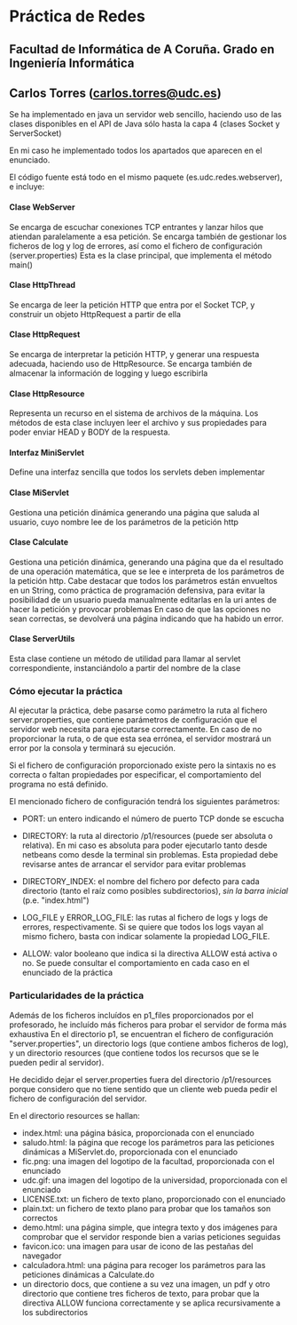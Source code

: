 # Práctica de Redes

## Facultad de Informática de A Coruña. Grado en Ingeniería Informática

## Carlos Torres (carlos.torres@udc.es)

Se ha implementado en java un servidor web sencillo, haciendo uso de las clases disponibles
en el API de Java sólo hasta la capa 4 (clases Socket y ServerSocket)

En mi caso he implementado todos los apartados que aparecen en el enunciado.

El código fuente está todo en el mismo paquete (es.udc.redes.webserver), e incluye:

#### Clase WebServer
Se encarga de escuchar conexiones TCP entrantes y lanzar hilos que atiendan paralelamente a esa petición.
Se encarga también de gestionar los ficheros de log y log de errores, así como el fichero de configuración (server.properties)
Esta es la clase principal, que implementa el método main()

#### Clase HttpThread
Se encarga de leer la petición HTTP que entra por el Socket TCP, y construir un objeto HttpRequest a partir de ella

#### Clase HttpRequest
Se encarga de interpretar la petición HTTP, y generar una respuesta adecuada, haciendo uso de HttpResource.
Se encarga también de almacenar la información de logging y luego escribirla

#### Clase HttpResource
Representa un recurso en el sistema de archivos de la máquina. Los métodos de esta clase incluyen leer el archivo y sus propiedades
para poder enviar HEAD y BODY de la respuesta.

#### Interfaz MiniServlet
Define una interfaz sencilla que todos los servlets deben implementar

#### Clase MiServlet
Gestiona una petición dinámica generando una página que saluda al usuario, cuyo nombre lee de los parámetros de la petición http

#### Clase Calculate
Gestiona una petición dinámica, generando una página que da el resultado de una operación matemática, que se lee e interpreta de
los parámetros de la petición http.
Cabe destacar que todos los parámetros están envueltos en un String, como práctica de programación defensiva, para evitar
la posibilidad de un usuario pueda manualmente editarlas en la uri antes de hacer la petición y provocar problemas
En caso de que las opciones no sean correctas, se devolverá una página indicando que ha habido un error.

#### Clase ServerUtils
Esta clase contiene un método de utilidad para llamar al servlet correspondiente, instanciándolo a partir del nombre de la clase


### Cómo ejecutar la práctica
Al ejecutar la práctica, debe pasarse como parámetro la ruta al fichero server.properties, que contiene parámetros de configuración
que el servidor web necesita para ejecutarse correctamente. En caso de no proporcionar la ruta, o de que esta sea errónea, el servidor
mostrará un error por la consola y terminará su ejecución.

Si el fichero de configuración proporcionado existe pero la sintaxis no es correcta o faltan propiedades por especificar, el comportamiento
del programa no está definido.

El mencionado fichero de configuración tendrá los siguientes parámetros:

- PORT: un entero indicando el número de puerto TCP donde se escucha

- DIRECTORY: la ruta al directorio /p1/resources (puede ser absoluta o relativa). En mi caso es absoluta para poder ejecutarlo tanto
desde netbeans como desde la terminal sin problemas. Esta propiedad debe revisarse antes de arrancar el servidor para evitar problemas

- DIRECTORY_INDEX: el nombre del fichero por defecto para cada directorio (tanto el raíz como posibles subdirectorios), *sin la barra inicial* (p.e. "index.html")

- LOG_FILE y ERROR_LOG_FILE: las rutas al fichero de logs y logs de errores, respectivamente. Si se quiere que todos los logs vayan al mismo fichero, basta
con indicar solamente la propiedad LOG_FILE.

- ALLOW: valor booleano que indica si la directiva ALLOW está activa o no. Se puede consultar el comportamiento en cada caso en el enunciado de la práctica

### Particularidades de la práctica

Además de los ficheros incluídos en p1_files proporcionados por el profesorado, he incluído más ficheros para probar el servidor de forma más exhaustiva
En el directorio p1, se encuentran el fichero de configuración "server.properties", un directorio logs (que contiene ambos ficheros de log), y
un directorio resources (que contiene todos los recursos que se le pueden pedir al servidor).

He decidido dejar el server.properties fuera del directorio /p1/resources porque considero que no tiene sentido que un cliente web pueda pedir el fichero de
configuración del servidor.

En el directorio resources se hallan:

- index.html: una página básica, proporcionada con el enunciado
- saludo.html: la página que recoge los parámetros para las peticiones dinámicas a MiServlet.do, proporcionada con el enunciado
- fic.png: una imagen del logotipo de la facultad, proporcionada con el enunciado
- udc.gif: una imagen del logotipo de la universidad, proporcionada con el enunciado
- LICENSE.txt: un fichero de texto plano, proporcionado con el enunciado
- plain.txt: un fichero de texto plano para probar que los tamaños son correctos
- demo.html: una página simple, que integra texto y dos imágenes para comprobar que el servidor responde bien a varias peticiones seguidas
- favicon.ico: una imagen para usar de icono de las pestañas del navegador
- calculadora.html: una página para recoger los parámetros para las peticiones dinámicas a Calculate.do
- un directorio docs, que contiene a su vez una imagen, un pdf y otro directorio que contiene tres ficheros de texto,
    para probar que la directiva ALLOW funciona correctamente y se aplica recursivamente a los subdirectorios
